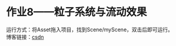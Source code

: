 # 作业8——粒子系统与流动效果

运行方式：将Asset拖入项目，找到Scene/myScene，双击后即可运行。<BR>
博客链接：[csdn](https://blog.csdn.net/Floating__dust/article/details/109692298)<BR>